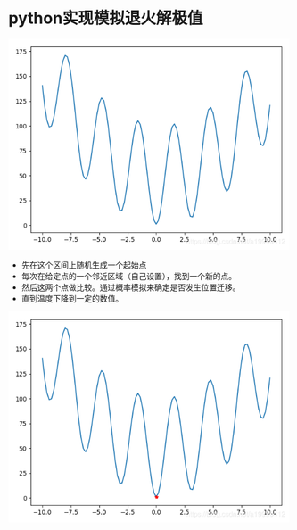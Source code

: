 # python实现模拟退火解极值

![](Before.png)

* 先在这个区间上随机生成一个起始点
* 每次在给定点的一个邻近区域（自己设置），找到一个新的点。
* 然后这两个点做比较。通过概率模拟来确定是否发生位置迁移。
* 直到温度下降到一定的数值。



![](After.png)